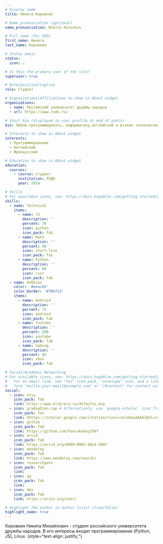 ```yaml
---
# Display name
title: Никита Коровкин

# Name pronunciation (optional)
name_pronunciation: Nikita Korovkin

# Full name (for SEO)
first_name: Никита
last_name: Коровкин

# Status emoji
status:
  icon: ☕️

# Is this the primary user of the site?
superuser: true

# Role/position/tagline
role: Студент

# Organizations/Affiliations to show in About widget
organizations:
  - name: Российский университет дружбы народов
  - url: https://www.rudn.ru/

# Short bio (displayed in user profile at end of posts)
bio: Люблю программировать, информатику,английский и всякие технические штучки.

# Interests to show in About widget
interests:
  - Программирование
  - Английский
  - Французский

# Education to show in About widget
education:
  courses:
    - course: Студент
      institution: РУДН
      year: 2024

# Skills
# For available icons, see: https://docs.hugoblox.com/getting-started/page-builder/#icons
skills:
  - name: Technical
    items:
      - name: JS
        description: ''
        percent: 70
        icon: python
        icon_pack: fab
      - name: Math
        description: ''
        percent: 90
        icon: chart-line
        icon_pack: fas
      - name: Python
        description: ''
        percent: 80
        icon: rust
        icon_pack: fab	
  - name: Hobbies
    color: '#eeac02'
    color_border: '#f0bf23'
    items:
      - name: Android
        description: ''
        percent: 75
        icon: android
        icon_pack: fab
      - name: Youtube
        description: ''
        percent: 100
        icon: youtube
        icon_pack: fab
      - name: Gaming
        description: ''
        percent: 85
        icon: xbox
        icon_pack: fab

# Social/Academic Networking
# For available icons, see: https://docs.hugoblox.com/getting-started/page-builder/#icons
#   For an email link, use "fas" icon pack, "envelope" icon, and a link in the
#   form "mailto:your-email@example.com" or "/#contact" for contact widget.
social:
  - icon: etsy
    icon_pack: fab
    link: https://www.elibrary.ru/defaultx.asp
  - icon: graduation-cap # Alternatively, use `google-scholar` icon from `ai` icon pack
    icon_pack: fas
    link: hhttps://scholar.google.com/citations?user=cmlmUqoAAAAJ&hl=ru
  - icon: github
    icon_pack: fab
    link: https://github.com/Pancakeboy1987
  - icon: orcid
    icon_pack: fab
    link: https://orcid.org/0009-0003-8024-9907
  - icon: mendeley
    icon_pack: fab
    link: https://www.mendeley.com/search/
  - icon: researchgate
    icon_pack: fab
    link: 
  - icon: gg
    icon_pack: fab
    link: 
  - icon: dev
    icon_pack: fab
    link: https://arxiv.org/user/

# Highlight the author in author lists? (true/false)
highlight_name: true
---
```


Коровкин Никита Михайлович - студент российского университета дружбы народов. В его интересы входит программирование (Python, JS), Linux. 
{style="text-align: justify;"}
